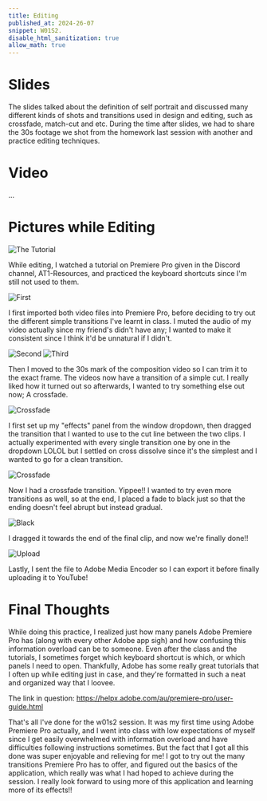 ```yaml
---
title: Editing
published_at: 2024-26-07
snippet: W01S2.
disable_html_sanitization: true
allow_math: true
---
```


# Slides

The slides talked about the definition of self portrait and discussed many different kinds of shots and transitions used in design and editing, such as crossfade, match-cut and etc. During the time after slides, we had to share the 30s footage we shot from the homework last session with another and practice editing techniques. 

# Video

...

# Pictures while Editing

![The Tutorial](/w01s2/tutorial%20pp.png)

While editing, I watched a tutorial on Premiere Pro given in the Discord channel, AT1-Resources, and practiced the keyboard shortcuts since I'm still not used to them.  

![First](/w01s2/screenshot%20pp.png)

I first imported both video files into Premiere Pro, before deciding to try out the different simple transitions I've learnt in class. I muted the audio of my video actually since my friend's didn't have any; I wanted to make it consistent since I think it'd be unnatural if I didn't.

![Second](/w01s2/screenshot%20pp2.png)
![Third](/w01s2/screenshot%20pp3.png)

Then I moved to the 30s mark of the composition video so I can trim it to the exact frame. The videos now have a transition of a simple cut. I really liked how it turned out so afterwards, I wanted to try something else out now; A crossfade.

![Crossfade](/w01s2/windows%20effects.png)

I first set up my "effects" panel from the window dropdown, then dragged the transition that I wanted to use to the cut line between the two clips. I actually experimented with every single transition one by one in the dropdown LOLOL but I settled on cross dissolve since it's the simplest and I wanted to go for a clean transition.

![Crossfade](/w01s2/drag.png)

Now I had a crossfade transition. Yippee!! I wanted to try even more transitions as well, so at the end, I placed a fade to black just so that the ending doesn't feel abrupt but instead gradual. 

![Black](/w01s2/black.png)

I dragged it towards the end of the final clip, and now we're finally done!!

![Upload](/w01s2/upload.png)

Lastly, I sent the file to Adobe Media Encoder so I can export it before finally uploading it to YouTube!

# Final Thoughts

While doing this practice, I realized just how many panels Adobe Premiere Pro has (along with every other Adobe app sigh) and how confusing this information overload can be to someone. Even after the class and the tutorials, I sometimes forget which keyboard shortcut is which, or which panels I need to open. Thankfully, Adobe has some really great tutorials that I often up while editing just in case, and they're formatted in such a neat and organized way that I loovee.

The link in question: https://helpx.adobe.com/au/premiere-pro/user-guide.html

That's all I've done for the w01s2 session. It was my first time using Adobe Premiere Pro actually, and I went into class with low expectations of myself since I get easily overwhelmed with information overload and have difficulties following instructions sometimes. But the fact that I got all this done was super enjoyable and relieving for me! I got to try out the many transitions Premiere Pro has to offer, and figured out the basics of the application, which really was what I had hoped to achieve during the session. I really look forward to using more of this application and learning more of its effects!!